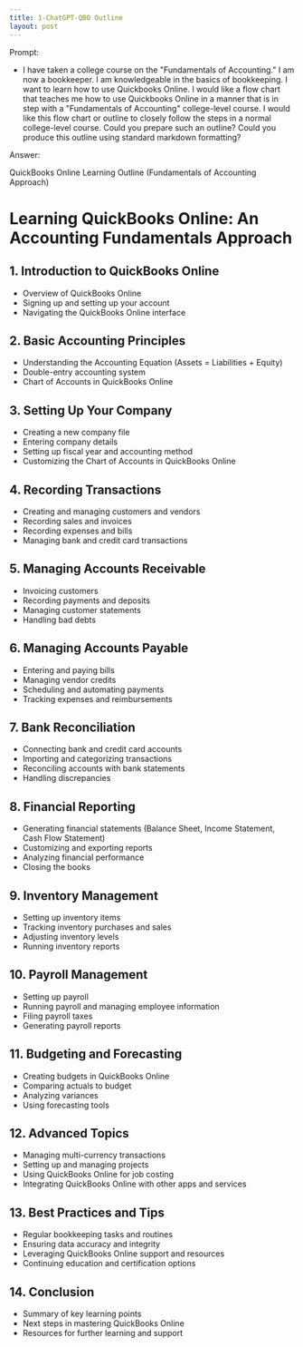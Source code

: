 ```yaml
---
title: 1-ChatGPT-QBO Outline
layout: post
---
```


Prompt:

- I have taken a college course on the "Fundamentals of Accounting." I am now a bookkeeper. I am knowledgeable in the basics of bookkeeping. I want to learn how to use Quickbooks Online. I would like a flow chart that teaches me how to use Quickbooks Online in a manner that is in step with a "Fundamentals of Accounting" college-level course. I would like this flow chart or outline to closely follow the steps in a normal college-level course. Could you prepare such an outline? Could you produce this outline using standard markdown formatting?

Answer:

QuickBooks Online Learning Outline (Fundamentals of Accounting Approach)

# Learning QuickBooks Online: An Accounting Fundamentals Approach

## 1. Introduction to QuickBooks Online
- Overview of QuickBooks Online
- Signing up and setting up your account
- Navigating the QuickBooks Online interface

## 2. Basic Accounting Principles
- Understanding the Accounting Equation (Assets = Liabilities + Equity)
- Double-entry accounting system
- Chart of Accounts in QuickBooks Online

## 3. Setting Up Your Company
- Creating a new company file
- Entering company details
- Setting up fiscal year and accounting method
- Customizing the Chart of Accounts in QuickBooks Online

## 4. Recording Transactions
- Creating and managing customers and vendors
- Recording sales and invoices
- Recording expenses and bills
- Managing bank and credit card transactions

## 5. Managing Accounts Receivable
- Invoicing customers
- Recording payments and deposits
- Managing customer statements
- Handling bad debts

## 6. Managing Accounts Payable
- Entering and paying bills
- Managing vendor credits
- Scheduling and automating payments
- Tracking expenses and reimbursements

## 7. Bank Reconciliation
- Connecting bank and credit card accounts
- Importing and categorizing transactions
- Reconciling accounts with bank statements
- Handling discrepancies

## 8. Financial Reporting
- Generating financial statements (Balance Sheet, Income Statement, Cash Flow Statement)
- Customizing and exporting reports
- Analyzing financial performance
- Closing the books

## 9. Inventory Management
- Setting up inventory items
- Tracking inventory purchases and sales
- Adjusting inventory levels
- Running inventory reports

## 10. Payroll Management
- Setting up payroll
- Running payroll and managing employee information
- Filing payroll taxes
- Generating payroll reports

## 11. Budgeting and Forecasting
- Creating budgets in QuickBooks Online
- Comparing actuals to budget
- Analyzing variances
- Using forecasting tools

## 12. Advanced Topics
- Managing multi-currency transactions
- Setting up and managing projects
- Using QuickBooks Online for job costing
- Integrating QuickBooks Online with other apps and services

## 13. Best Practices and Tips
- Regular bookkeeping tasks and routines
- Ensuring data accuracy and integrity
- Leveraging QuickBooks Online support and resources
- Continuing education and certification options

## 14. Conclusion
- Summary of key learning points
- Next steps in mastering QuickBooks Online
- Resources for further learning and support
